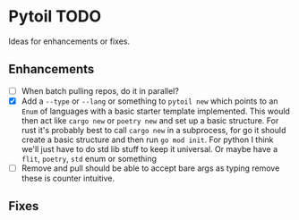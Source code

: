# Pytoil TODO

Ideas for enhancements or fixes.

## Enhancements

- [ ] When batch pulling repos, do it in parallel?
- [x] Add a `--type` or `--lang` or something to `pytoil new` which points to an `Enum` of languages with a basic starter template implemented. This would then act like `cargo new` or `poetry new` and set up a basic structure. For rust it's probably best to call `cargo new` in a subprocess, for go it should create a basic structure and then run `go mod init`. For python I think we'll just have to do std lib stuff to keep it universal. Or maybe have a `flit`, `poetry`, `std` enum or something
- [ ] Remove and pull should be able to accept bare args as typing remove these is counter intuitive.

## Fixes
